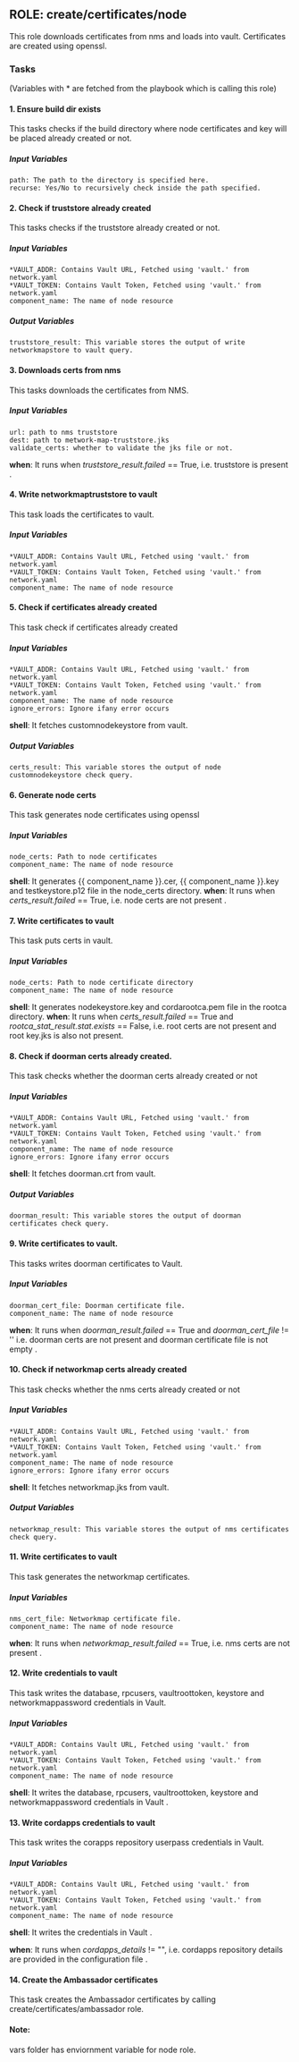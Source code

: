 ## ROLE: create/certificates/node
This role downloads certificates from nms and loads into vault. Certificates are created using openssl.

### Tasks
(Variables with * are fetched from the playbook which is calling this role)
#### 1. Ensure build dir exists
This tasks checks if the build directory where node certificates and key will be placed already created or not.
##### Input Variables

    path: The path to the directory is specified here.
    recurse: Yes/No to recursively check inside the path specified.

#### 2. Check if truststore already created
This tasks checks if the truststore already created or not.

##### Input Variables
    *VAULT_ADDR: Contains Vault URL, Fetched using 'vault.' from network.yaml
    *VAULT_TOKEN: Contains Vault Token, Fetched using 'vault.' from network.yaml
    component_name: The name of node resource

##### Output Variables

    truststore_result: This variable stores the output of write networkmapstore to vault query.

#### 3. Downloads certs from nms
This tasks downloads the certificates from NMS.
##### Input Variables

    url: path to nms truststore
    dest: path to metwork-map-truststore.jks
    validate_certs: whether to validate the jks file or not.

**when**:  It runs when *truststore_result.failed* == True, i.e. truststore is present . 

#### 4. Write networkmaptruststore to vault
This task loads the certificates to vault.
##### Input Variables

    *VAULT_ADDR: Contains Vault URL, Fetched using 'vault.' from network.yaml
    *VAULT_TOKEN: Contains Vault Token, Fetched using 'vault.' from network.yaml
    component_name: The name of node resource


#### 5. Check if certificates already created
This task check if certificates already created

##### Input Variables
    *VAULT_ADDR: Contains Vault URL, Fetched using 'vault.' from network.yaml
    *VAULT_TOKEN: Contains Vault Token, Fetched using 'vault.' from network.yaml
    component_name: The name of node resource
    ignore_errors: Ignore ifany error occurs

**shell**: It fetches customnodekeystore from vault.

##### Output Variables

    certs_result: This variable stores the output of node customnodekeystore check query.

#### 6. Generate node certs
This task generates node certificates using openssl

##### Input Variables
    node_certs: Path to node certificates
    component_name: The name of node resource

**shell**: It generates {{ component_name }}.cer, {{ component_name }}.key and  testkeystore.p12 file in the node_certs directory.
**when**:  It runs when *certs_result.failed* == True, i.e. node certs are not present .


#### 7. Write certificates to vault
This task puts certs in vault.

##### Input Variables
    node_certs: Path to node certificate directory
    component_name: The name of node resource

**shell**: It generates nodekeystore.key and cordarootca.pem file in the rootca directory.
**when**:  It runs when *certs_result.failed* == True and *rootca_stat_result.stat.exists* == False, i.e. root certs are not present and root key.jks is also not present.

#### 8.  Check if doorman certs already created.
This task checks whether the doorman certs already created or not

##### Input Variables
    *VAULT_ADDR: Contains Vault URL, Fetched using 'vault.' from network.yaml
    *VAULT_TOKEN: Contains Vault Token, Fetched using 'vault.' from network.yaml
    component_name: The name of node resource
    ignore_errors: Ignore ifany error occurs

**shell**: It fetches doorman.crt from vault.

##### Output Variables

    doorman_result: This variable stores the output of doorman certificates check query.

#### 9. Write certificates to vault.
This tasks writes doorman certificates to Vault.
##### Input Variables
    doorman_cert_file: Doorman certificate file.
    component_name: The name of node resource

**when**:  It runs when *doorman_result.failed* == True and *doorman_cert_file* != '' i.e. doorman certs are not present and doorman certificate file is not empty . 

#### 10. Check if networkmap certs already created
This task checks whether the nms certs already created or not

##### Input Variables
    *VAULT_ADDR: Contains Vault URL, Fetched using 'vault.' from network.yaml
    *VAULT_TOKEN: Contains Vault Token, Fetched using 'vault.' from network.yaml
    component_name: The name of node resource
    ignore_errors: Ignore ifany error occurs

**shell**: It fetches networkmap.jks from vault.

##### Output Variables

    networkmap_result: This variable stores the output of nms certificates check query.

#### 11. Write certificates to vault
This task generates the networkmap certificates.

##### Input Variables
    nms_cert_file: Networkmap certificate file.
    component_name: The name of node resource

**when**:  It runs when *networkmap_result.failed* == True, i.e. nms certs are not present . 

#### 12. Write credentials to vault
This task writes the database, rpcusers, vaultroottoken, keystore and networkmappassword credentials in Vault.

##### Input Variables
    *VAULT_ADDR: Contains Vault URL, Fetched using 'vault.' from network.yaml
    *VAULT_TOKEN: Contains Vault Token, Fetched using 'vault.' from network.yaml
    component_name: The name of node resource

**shell**:  It writes the database, rpcusers, vaultroottoken, keystore and networkmappassword credentials in Vault .

#### 13. Write cordapps credentials to vault
This task writes the corapps repository userpass credentials in Vault.

##### Input Variables
    *VAULT_ADDR: Contains Vault URL, Fetched using 'vault.' from network.yaml
    *VAULT_TOKEN: Contains Vault Token, Fetched using 'vault.' from network.yaml
    component_name: The name of node resource

**shell**:  It writes the credentials in Vault .

**when**:  It runs when *cordapps_details* != "", i.e. cordapps repository details are provided in the configuration file . 

#### 14. Create the Ambassador certificates
This task creates the Ambassador certificates by calling create/certificates/ambassador role.

#### Note:
vars folder has enviornment variable for node role.
